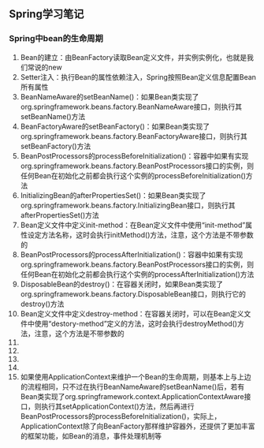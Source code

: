 ## Spring学习笔记
### Spring中bean的生命周期
1. Bean的建立：由BeanFactory读取Bean定义文件，并实例实例化，也就是我们常说的new
2. Setter注入：执行Bean的属性依赖注入，Spring按照Bean定义信息配置Bean所有属性
3. BeanNameAware的setBeanName()：如果Bean类实现了org.springframework.beans.factory.BeanNameAware接口，则执行其setBeanName()方法
4. BeanFactoryAware的setBeanFactory()：如果Bean类实现了org.springframework.beans.factory.BeanFactoryAware接口，则执行其setBeanFactory()方法
5. BeanPostProcessors的processBeforeInitialization()：容器中如果有实现org.springframework.beans.factory.BeanPostProcessors接口的实例，则任何Bean在初始化之前都会执行这个实例的processBeforeInitialization()方法
6. InitializingBean的afterPropertiesSet()：如果Bean类实现了org.springframework.beans.factory.InitializingBean接口，则执行其afterPropertiesSet()方法
7. Bean定义文件中定义init-method：在Bean定义文件中使用“init-method”属性设定方法名称，这时会执行initMethod()方法，注意，这个方法是不带参数的
8. BeanPostProcessors的processAfterInitialization()：容器中如果有实现org.springframework.beans.factory.BeanPostProcessors接口的实例，则任何Bean在初始化之前都会执行这个实例的processAfterInitialization()方法
9. DisposableBean的destroy()：在容器关闭时，如果Bean类实现了org.springframework.beans.factory.DisposableBean接口，则执行它的destroy()方法
10. Bean定义文件中定义destroy-method：在容器关闭时，可以在Bean定义文件中使用“destory-method”定义的方法，这时会执行destroyMethod()方法，注意，这个方法是不带参数的
11. 
12. 
13. 
14. 
15.  如果使用ApplicationContext来维护一个Bean的生命周期，则基本上与上边的流程相同，只不过在执行BeanNameAware的setBeanName()后，若有Bean类实现了org.springframework.context.ApplicationContextAware接口，则执行其setApplicationContext()方法，然后再进行BeanPostProcessors的processBeforeInitialization()，实际上，ApplicationContext除了向BeanFactory那样维护容器外，还提供了更加丰富的框架功能，如Bean的消息，事件处理机制等
